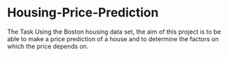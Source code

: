 # Housing-Price-Prediction

The Task
Using the Boston housing data set, the aim of this project  is to be able
to make a price prediction of a house and to determine the factors on which the price depends on.

